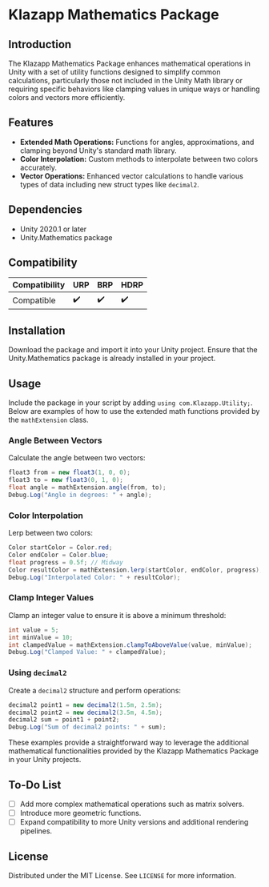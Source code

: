 # Klazapp Mathematics Package

## Introduction

The Klazapp Mathematics Package enhances mathematical operations in Unity with a set of utility functions designed to simplify common calculations, particularly those not included in the Unity Math library or requiring specific behaviors like clamping values in unique ways or handling colors and vectors more efficiently.

## Features

- **Extended Math Operations:** Functions for angles, approximations, and clamping beyond Unity's standard math library.
- **Color Interpolation:** Custom methods to interpolate between two colors accurately.
- **Vector Operations:** Enhanced vector calculations to handle various types of data including new struct types like `decimal2`.

## Dependencies

- Unity 2020.1 or later
- Unity.Mathematics package

## Compatibility
| Compatibility | URP | BRP | HDRP |
|---------------|-----|-----|------|
| Compatible    | ✔️   | ✔️   | ✔️    |

## Installation

Download the package and import it into your Unity project. Ensure that the Unity.Mathematics package is already installed in your project.

## Usage

Include the package in your script by adding `using com.Klazapp.Utility;`. Below are examples of how to use the extended math functions provided by the `mathExtension` class.

### Angle Between Vectors

Calculate the angle between two vectors:

```csharp
float3 from = new float3(1, 0, 0);
float3 to = new float3(0, 1, 0);
float angle = mathExtension.angle(from, to);
Debug.Log("Angle in degrees: " + angle);
```

### Color Interpolation

Lerp between two colors:

```csharp
Color startColor = Color.red;
Color endColor = Color.blue;
float progress = 0.5f; // Midway
Color resultColor = mathExtension.lerp(startColor, endColor, progress);
Debug.Log("Interpolated Color: " + resultColor);
```

### Clamp Integer Values

Clamp an integer value to ensure it is above a minimum threshold:

```csharp
int value = 5;
int minValue = 10;
int clampedValue = mathExtension.clampToAboveValue(value, minValue);
Debug.Log("Clamped Value: " + clampedValue);
```

### Using `decimal2`

Create a `decimal2` structure and perform operations:

```csharp
decimal2 point1 = new decimal2(1.5m, 2.5m);
decimal2 point2 = new decimal2(3.5m, 4.5m);
decimal2 sum = point1 + point2;
Debug.Log("Sum of decimal2 points: " + sum);
```

These examples provide a straightforward way to leverage the additional mathematical functionalities provided by the Klazapp Mathematics Package in your Unity projects.

## To-Do List

- [ ] Add more complex mathematical operations such as matrix solvers.
- [ ] Introduce more geometric functions.
- [ ] Expand compatibility to more Unity versions and additional rendering pipelines.

## License

Distributed under the MIT License. See `LICENSE` for more information.
